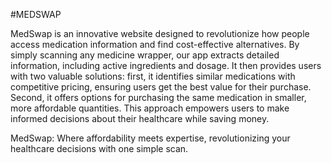 #MEDSWAP

MedSwap is an innovative website designed to revolutionize how people access medication information and find cost-effective alternatives. By simply scanning any medicine wrapper, our app extracts detailed information, including active ingredients and dosage. It then provides users with two valuable solutions: first, it identifies similar medications with competitive pricing, ensuring users get the best value for their purchase. Second, it offers options for purchasing the same medication in smaller, more affordable quantities. This approach empowers users to make informed decisions about their healthcare while saving money.

MedSwap: Where affordability meets expertise, revolutionizing your healthcare decisions with one simple scan.
